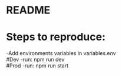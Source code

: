 # README

# Steps to reproduce:
-Add environments variables in variables.env <br/>
#Dev
-run: npm run dev <br/>
#Prod
-run: npm run start
